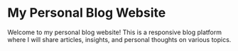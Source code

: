 # My Personal Blog Website

Welcome to my personal blog website! This is a responsive blog platform where I will share articles, insights, and personal thoughts on various topics.

